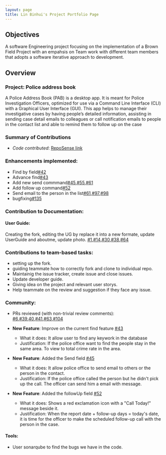 ```yaml
---
layout: page
title: Lin Binhui's Project Portfolio Page
---
```


## Objectives
A software Engineering project focusing on the implementation of a Brown Field Project with an empahsis on Team work with different team members that adopts a software iterative approach to development.

## Overview
### Project: Police address book
A Police Address Book (PAB) is a desktop app. It is meant for Police Investigation Officers, optimized for use via a Command Line Interface (CLI) with a Graphical User Interface (GUI).
This app helps to manage their investigative cases by having people’s detailed information, assisting in sending case detail emails to colleagues or call notification emails to people in the contact list and able to remind them to follow up on the case

### Summary of Contributions
* *Code contributed*: [RepoSense link](https://nus-tic4002-ay2021s2.github.io/tp-dashboard/?search=&sort=groupTitle&sortWithin=title&timeframe=commit&mergegroup=&groupSelect=groupByRepos&breakdown=true&checkedFileTypes=docs&since=&tabOpen=true&tabType=authorship&tabAuthor=binbinhui&tabRepo=AY2021S2-TIC4002-F18-1%2Ftp2%5Bmaster%5D&authorshipIsMergeGroup=false&authorshipFileTypes=docs)

### Enhancements implemented:
* Find by field[#42](https://github.com/AY2021S2-TIC4002-F18-1/tp2/pull/42)
* Advance find[#43](https://github.com/AY2021S2-TIC4002-F18-1/tp2/pull/43)
* Add new send commmand[#45](https://github.com/AY2021S2-TIC4002-F18-1/tp2/pull/45),[#55](https://github.com/AY2021S2-TIC4002-F18-1/tp2/pull/55),[#61](https://github.com/AY2021S2-TIC4002-F18-1/tp2/pull/61)
* Add follow up command[#52](https://github.com/AY2021S2-TIC4002-F18-1/tp2/pull/52)
* Send email to the person in the list[#61](https://github.com/AY2021S2-TIC4002-F18-1/tp2/pull/61),[#97](https://github.com/AY2021S2-TIC4002-F18-1/tp2/pull/97),[#98](https://github.com/AY2021S2-TIC4002-F18-1/tp2/pull/98)
* bugfixing[#135](https://github.com/AY2021S2-TIC4002-F18-1/tp2/pull/135)


### Contribution to Documentation:
#### User Guide:
Creating the fork, editing the UG by replace it into a new formate, update UserGuide and aboutme, update photo. [#1](https://github.com/AY2021S2-TIC4002-F18-1/tp2/pull/1),[#14](https://github.com/AY2021S2-TIC4002-F18-1/tp2/pull/14),[#30](https://github.com/AY2021S2-TIC4002-F18-1/tp2/pull/30),[#38](https://github.com/AY2021S2-TIC4002-F18-1/tp2/pull/38),[#64](https://github.com/AY2021S2-TIC4002-F18-1/tp2/pull/64)


### Contributions to team-based tasks:
* setting up the fork. 
* guiding teammate how to correctly fork and clone to individual repo.
* Maintainig the issue tracker, create issue and close issues.
* Update developer guide.
* Giving idea on the project and relevant user storys.
* Help teammate on the review and suggestion if they face any issue.


### Community:
* PRs reviewed (with non-trivial review comments): [#6](https://github.com/AY2021S2-TIC4002-F18-1/tp2/pull/6),[#39](https://github.com/AY2021S2-TIC4002-F18-1/tp2/pull/39),[40](https://github.com/AY2021S2-TIC4002-F18-1/tp2/pull/40),[#41](https://github.com/AY2021S2-TIC4002-F18-1/tp2/pull/64),[#63](https://github.com/AY2021S2-TIC4002-F18-1/tp2/pull/63),[#104](https://github.com/AY2021S2-TIC4002-F18-1/tp2/pull/104)

* **New Feature**: Improve on the current find feature [\#43](https://github.com/AY2021S2-TIC4002-F18-1/tp2/pull/43)
  * What it does: It allow user to find any keywork in the database
  * Justification: If the police office want to find the people stay in the same area. To view to total crime rate in the area.
  
* **New Feature**: Added the Send field [\#45](https://github.com/AY2021S2-TIC4002-F18-1/tp2/pull/45)
  * What it does: It allow police office to send email to others or the person in the contact.
  * Justification: If the police office called the person but he didn't pick up the call. The officer can send him a email with message. 
  
* **New Feature**: Added the followUp field [\#52](https://github.com/AY2021S2-TIC4002-F18-1/tp2/pull/52)
  * What it does: Shows a red exclamation icon with a "Call Today!" message beside it.
  * Justification: When the report date + follow-up days = today's date, it is time for the officer to make the scheduled follow-up call with the person in the case.


#### Tools:
* User sonarqube to find the bugs we have in the code.
